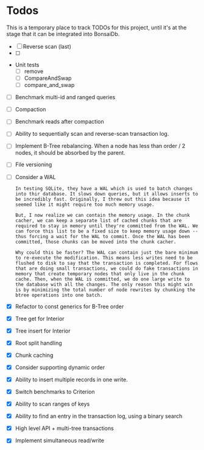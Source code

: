 # Todos

This is a temporary place to track TODOs for this project, until it's at the stage that it can be integrated into BonsaiDb.

- [ ] Reverse scan (last)
- [ ] 
- Unit tests
  - [ ] remove
  - [ ] CompareAndSwap
  - [ ] compare_and_swap
- [ ] Benchmark multi-id and ranged queries
- [ ] Compaction
- [ ] Benchmark reads after compaction
- [ ] Ability to sequentially scan and reverse-scan transaction log.
- [ ] Implement B-Tree rebalancing. When a node has less than order / 2 nodes, it should be absorbed by the parent.
- [ ] File versioning
- [ ] Consider a WAL

      In testing SQLite, they have a WAL which is used to batch changes into thir database. It slows down queries, but it allows inserts to be incredibly fast. Originally, I threw out this idea because it seemed like it might require too much memory usage.

      But, I now realize we can contain the memory usage. In the chunk cacher, we can keep a separate list of cached chunks that are required to stay in memory until they're committed from the WAL. We can force this list to be a fixed size to keep memory usage down -- thus forcing a wait for the WAL to commit. Once the WAL has been committed, those chunks can be moved into the chunk cacher.

      Why could this be faster? The WAL can contain just the bare minimum to re-execute the modification. This means less writes need to be flushed to disk to say that the transaction is completed. For flows that are doing small transactions, we could do fake transactions in memory that create temporary nodes that only live in the chunk cache. Then, when the WAL is committed, we do one large write to the database with all the changes. The only reason this might win is by minimizing the total number of node rewrites by chunking the btree operations into one batch.
- [x] Refactor to const generics for B-Tree order
- [x] Tree get for Interior
- [x] Tree insert for Interior
- [x] Root split handling
- [x] Chunk caching
- [x] Consider supporting dynamic order
- [x] Ability to insert multiple records in one write.
- [x] Switch benchmarks to Criterion
- [x] Ability to scan ranges of keys
- [x] Ability to find an entry in the transaction log, using a binary search
- [x] High level API + multi-tree transactions
- [x] Implement simultaneous read/write
